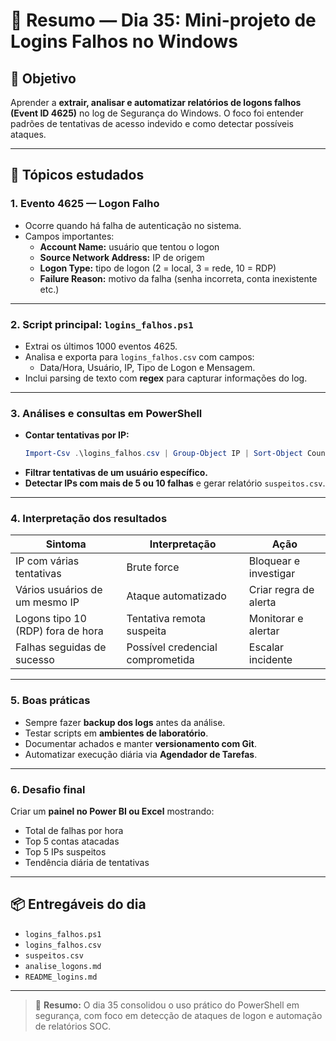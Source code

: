 # 🧾 Resumo — Dia 35: Mini-projeto de Logins Falhos no Windows

## 🎯 Objetivo
Aprender a **extrair, analisar e automatizar relatórios de logons falhos (Event ID 4625)** no log de Segurança do Windows. O foco foi entender padrões de tentativas de acesso indevido e como detectar possíveis ataques.

---

## 🧠 Tópicos estudados

### 1. Evento 4625 — Logon Falho
- Ocorre quando há falha de autenticação no sistema.
- Campos importantes:
  - **Account Name:** usuário que tentou o logon
  - **Source Network Address:** IP de origem
  - **Logon Type:** tipo de logon (2 = local, 3 = rede, 10 = RDP)
  - **Failure Reason:** motivo da falha (senha incorreta, conta inexistente etc.)

---

### 2. Script principal: `logins_falhos.ps1`
- Extrai os últimos 1000 eventos 4625.
- Analisa e exporta para `logins_falhos.csv` com campos:
  - Data/Hora, Usuário, IP, Tipo de Logon e Mensagem.
- Inclui parsing de texto com **regex** para capturar informações do log.

---

### 3. Análises e consultas em PowerShell
- **Contar tentativas por IP:**
  ```powershell
  Import-Csv .\logins_falhos.csv | Group-Object IP | Sort-Object Count -Descending
  ```
- **Filtrar tentativas de um usuário específico.**
- **Detectar IPs com mais de 5 ou 10 falhas** e gerar relatório `suspeitos.csv`.

---

### 4. Interpretação dos resultados
| Sintoma | Interpretação | Ação |
| --- | --- | --- |
| IP com várias tentativas | Brute force | Bloquear e investigar |
| Vários usuários de um mesmo IP | Ataque automatizado | Criar regra de alerta |
| Logons tipo 10 (RDP) fora de hora | Tentativa remota suspeita | Monitorar e alertar |
| Falhas seguidas de sucesso | Possível credencial comprometida | Escalar incidente |

---

### 5. Boas práticas
- Sempre fazer **backup dos logs** antes da análise.
- Testar scripts em **ambientes de laboratório**.
- Documentar achados e manter **versionamento com Git**.
- Automatizar execução diária via **Agendador de Tarefas**.

---

### 6. Desafio final
Criar um **painel no Power BI ou Excel** mostrando:
- Total de falhas por hora
- Top 5 contas atacadas
- Top 5 IPs suspeitos
- Tendência diária de tentativas

---

## 📦 Entregáveis do dia
- `logins_falhos.ps1`
- `logins_falhos.csv`
- `suspeitos.csv`
- `analise_logons.md`
- `README_logins.md`

---

> 🔐 **Resumo:** O dia 35 consolidou o uso prático do PowerShell em segurança, com foco em detecção de ataques de logon e automação de relatórios SOC.
